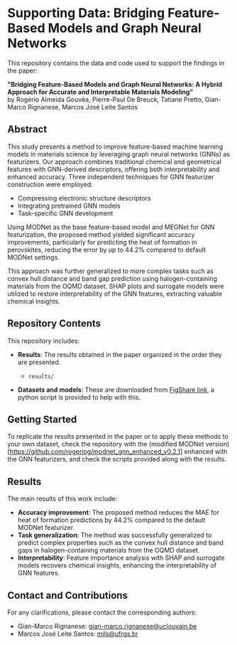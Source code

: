 # Supporting Data: Bridging Feature-Based Models and Graph Neural Networks

This repository contains the data and code used to support the findings in the paper:

**"Bridging Feature-Based Models and Graph Neural Networks: A Hybrid Approach for Accurate and Interpretable Materials Modeling"**  
by Rogério Almeida Gouvêa, Pierre-Paul De Breuck, Tatiane Pretto, Gian-Marco Rignanese, Marcos José Leite Santos

## Abstract
This study presents a method to improve feature-based machine learning models in materials science by leveraging graph neural networks (GNNs) as featurizers. Our approach combines traditional chemical and geometrical features with GNN-derived descriptors, offering both interpretability and enhanced accuracy. Three independent techniques for GNN featurizer construction were employed:  
- Compressing electronic structure descriptors  
- Integrating pretrained GNN models  
- Task-specific GNN development

Using MODNet as the base feature-based model and MEGNet for GNN featurization, the proposed method yielded significant accuracy improvements, particularly for predicting the heat of formation in perovskites, reducing the error by up to 44.2% compared to default MODNet settings.

This approach was further generalized to more complex tasks such as convex hull distance and band gap prediction using halogen-containing materials from the OQMD dataset. SHAP plots and surrogate models were utilized to restore interpretability of the GNN features, extracting valuable chemical insights.

## Repository Contents
This repository includes:
- **Results**: The results obtained in the paper organized in the order they are presented.
  - `results/`
  
- **Datasets and models**: These are downloaded from [FigShare 
link](https://figshare.com/ndownloader/articles/27132093?private_link=ad92db8097ddc8d901f5), a python script is provided
to help with this.

## Getting Started
To replicate the results presented in the paper or to apply these methods to your own dataset, check the repository with the (modified MODNet version)[https://github.com/rogeriog/modnet_gnn_enhanced_v0.2.1] enhanced with the GNN featurizers, and check the scripts provided along with the results.

## Results
The main results of this work include:
- **Accuracy improvement**: The proposed method reduces the MAE for heat of formation predictions by 44.2% compared to the default MODNet featurizer.
- **Task generalization**: The method was successfully generalized to predict complex properties such as the convex hull distance and band gaps in halogen-containing materials from the OQMD dataset.
- **Interpretability**: Feature importance analysis with SHAP and surrogate models recovers chemical insights, enhancing the interpretability of GNN features.

## Contact and Contributions
For any clarifications, please contact the corresponding authors:  
- Gian-Marco Rignanese: [gian-marco.rignanese@uclouvain.be](mailto:gian-marco.rignanese@uclouvain.be)  
- Marcos José Leite Santos: [mjls@ufrgs.br](mailto:mjls@ufrgs.br)
